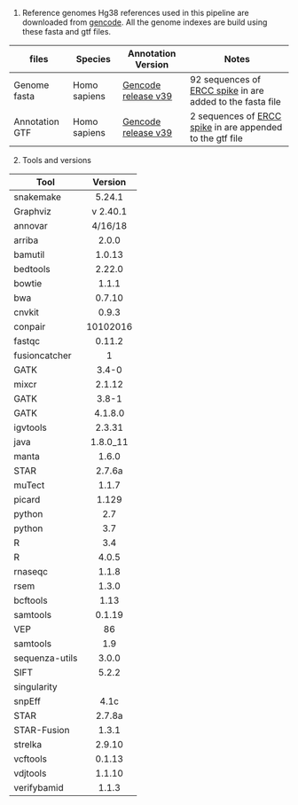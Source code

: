 1. Reference genomes
Hg38 references used in this pipeline are downloaded from [gencode](https://www.gencodegenes.org/). All the genome indexes are build using these fasta and gtf files.




| **files**      | **Species**   | **Annotation Version**    | **Notes**                                               |
| ------------   |-------------- | --------------------------| --------------------------------------------------------|
| Genome fasta   | Homo sapiens  | [Gencode release v39](https://ftp.ebi.ac.uk/pub/databases/gencode/Gencode_human/release_39/GRCh38.primary_assembly.genome.fa.gz) | 92 sequences of [ERCC spike](https://assets.thermofisher.com/TFS-Assets/LSG/manuals/ERCC92.zip) in are added to the fasta file |
| Annotation GTF |  Homo sapiens | [Gencode release v39](https://ftp.ebi.ac.uk/pub/databases/gencode/Gencode_human/release_39/gencode.v39.primary_assembly.annotation.gtf.gz) | 2 sequences of [ERCC spike](https://assets.thermofisher.com/TFS-Assets/LSG/manuals/ERCC92.zip) in are appended to the gtf file |



2. Tools and versions


| **Tool**               | **Version** |
|----------------------- |:-----------:|
| snakemake              |  5.24.1   |
| Graphviz               | v 2.40.1  |
| annovar                | 4/16/18   |
| arriba                 | 2.0.0     |
| bamutil                | 1.0.13    |
| bedtools               | 2.22.0    |
| bowtie                 | 1.1.1     |
| bwa                    | 0.7.10    |
| cnvkit                 | 0.9.3     |
| conpair                | 10102016  |
| fastqc                 | 0.11.2    |
| fusioncatcher          | 1         |
| GATK                   | 3.4-0     |
| mixcr                  | 2.1.12    |
| GATK                   | 3.8-1     |
| GATK                   | 4.1.8.0   |
| igvtools               | 2.3.31    |
| java                   | 1.8.0_11 |
| manta                  | 1.6.0     |
| STAR                   | 2.7.6a    |
| muTect                 | 1.1.7     |
| picard                 | 1.129     |
| python                 | 2.7       |
| python                 | 3.7       |
| R                      | 3.4       |
| R                      | 4.0.5     |
| rnaseqc                | 1.1.8     |
| rsem                   | 1.3.0     |
| bcftools               |  1.13     |
| samtools               | 0.1.19    |
| VEP                    | 86        |
| samtools               | 1.9       |
| sequenza-utils         | 3.0.0     |
| SIFT                   | 5.2.2     |
| singularity            |           |
| snpEff                 | 4.1c      |
| STAR                   | 2.7.8a    |
| STAR-Fusion            | 1.3.1     |
| strelka                | 2.9.10    |
| vcftools               | 0.1.13    |
| vdjtools               | 1.1.10    |
| verifybamid            | 1.1.3     |


